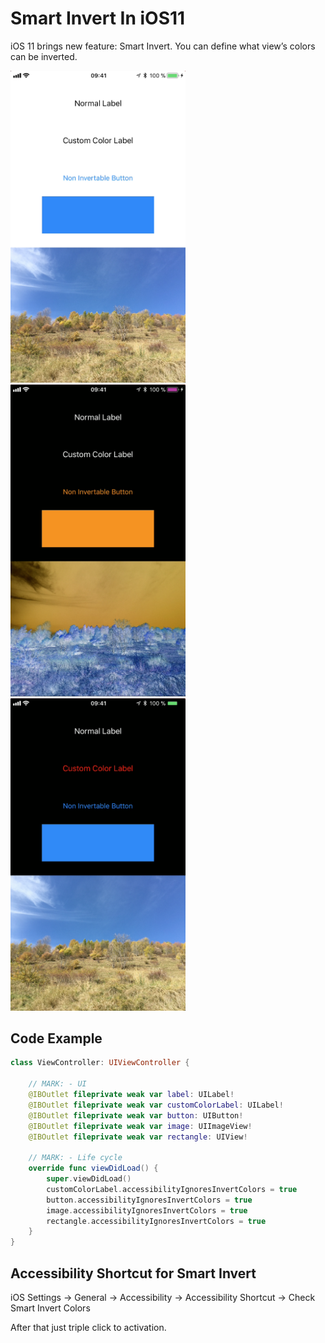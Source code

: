 # Smart Invert In iOS11

iOS 11 brings new feature: Smart Invert. You can define what view’s colors can be inverted.

<img src="https://github.com/ostatnicky/SmartInvert-In-OS11/blob/master/ScreenShot-Normal.png?raw=true" width="280"> <img src="https://github.com/ostatnicky/SmartInvert-In-OS11/blob/master/ScreenShot-ClassicInvert.png?raw=true" width="280"> <img src="https://github.com/ostatnicky/SmartInvert-In-OS11/blob/master/ScreenShot-SmartInvert.png?raw=true" width="280">


## Code Example

```swift
class ViewController: UIViewController {

    // MARK: - UI
    @IBOutlet fileprivate weak var label: UILabel!
    @IBOutlet fileprivate weak var customColorLabel: UILabel!
    @IBOutlet fileprivate weak var button: UIButton!
    @IBOutlet fileprivate weak var image: UIImageView!
    @IBOutlet fileprivate weak var rectangle: UIView!
    
    // MARK: - Life cycle
    override func viewDidLoad() {
        super.viewDidLoad()
        customColorLabel.accessibilityIgnoresInvertColors = true
        button.accessibilityIgnoresInvertColors = true
        image.accessibilityIgnoresInvertColors = true
        rectangle.accessibilityIgnoresInvertColors = true
    }
}

```


## Accessibility Shortcut for Smart Invert

iOS Settings -> General -> Accessibility -> Accessibility Shortcut -> Check Smart Invert Colors

After that just triple click to activation.

